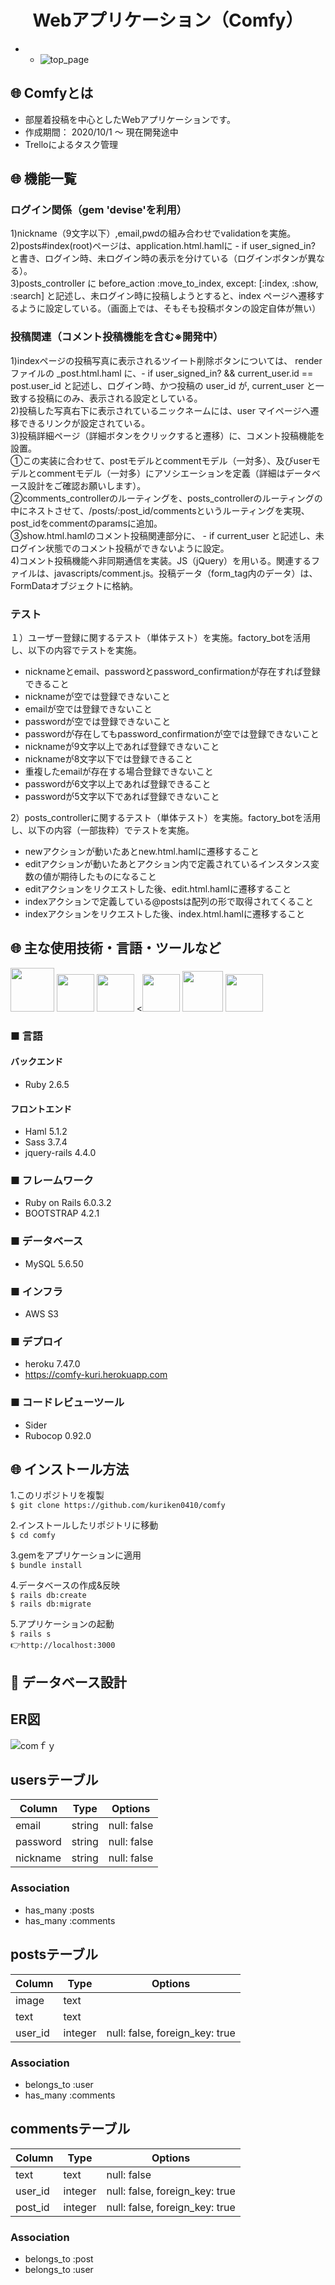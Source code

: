 <h1 align="center">Webアプリケーション（Comfy）</h1>

* - ![top_page](https://gyazo.com/86d4eff8590a47381a6a2e36c63cb0cf/raw)

## :globe_with_meridians: Comfyとは
* 部屋着投稿を中心としたWebアプリケーションです。
* 作成期間： 2020/10/1 〜 現在開発途中
* Trelloによるタスク管理

## :globe_with_meridians: 機能一覧
### ログイン関係（gem 'devise'を利用）  
1)nickname（9文字以下）,email,pwdの組み合わせでvalidationを実施。  
2)posts#index(root)ページは、application.html.hamlに - if user_signed_in? と書き、ログイン時、未ログイン時の表示を分けている（ログインボタンが異なる）。  
3)posts_controller に before_action :move_to_index, except: [:index, :show, :search] と記述し、未ログイン時に投稿しようとすると、index ページへ遷移するように設定している。（画面上では、そもそも投稿ボタンの設定自体が無い）  
### 投稿関連（コメント投稿機能を含む※開発中）   
1)indexページの投稿写真に表示されるツイート削除ボタンについては、 renderファイルの _post.html.haml に、- if user_signed_in? && current_user.id == post.user_id と記述し、ログイン時、かつ投稿の user_id が, current_user と一致する投稿にのみ、表示される設定としている。  
2)投稿した写真右下に表示されているニックネームには、user マイページへ遷移できるリンクが設定されている。  
3)投稿詳細ページ（詳細ボタンをクリックすると遷移）に、コメント投稿機能を設置。  
①この実装に合わせて、postモデルとcommentモデル（一対多）、及びuserモデルとcommentモデル（一対多）にアソシエーションを定義（詳細はデータベース設計をご確認お願いします）。  
②comments_controllerのルーティングを、posts_controllerのルーティングの中にネストさせて、/posts/:post_id/commentsというルーティングを実現、post_idをcommentのparamsに追加。  
③show.html.hamlのコメント投稿関連部分に、 - if current_user と記述し、未ログイン状態でのコメント投稿ができないように設定。  
4)コメント投稿機能へ非同期通信を実装。JS（jQuery）を用いる。関連するファイルは、javascripts/comment.js。投稿データ（form_tag内のデータ）は、FormDataオブジェクトに格納。  
### テスト  
１）ユーザー登録に関するテスト（単体テスト）を実施。factory_botを活用し、以下の内容でテストを実施。 
* nicknameとemail、passwordとpassword_confirmationが存在すれば登録できること
* nicknameが空では登録できないこと
* emailが空では登録できないこと
* passwordが空では登録できないこと
* passwordが存在してもpassword_confirmationが空では登録できないこと
* nicknameが9文字以上であれば登録できないこと
* nicknameが8文字以下では登録できること
* 重複したemailが存在する場合登録できないこと
* passwordが6文字以上であれば登録できること
* passwordが5文字以下であれば登録できないこと

2）posts_controllerに関するテスト（単体テスト）を実施。factory_botを活用し、以下の内容（一部抜粋）でテストを実施。 
* newアクションが動いたあとnew.html.hamlに遷移すること
* editアクションが動いたあとアクション内で定義されているインスタンス変数の値が期待したものになること
* editアクションをリクエストした後、edit.html.hamlに遷移すること
* indexアクションで定義している@postsは配列の形で取得されてくること
* indexアクションをリクエストした後、index.html.hamlに遷移すること

## :globe_with_meridians: 主な使用技術・言語・ツールなど
<a><img src="https://user-images.githubusercontent.com/39142850/71774533-1ddf1780-2fb4-11ea-8560-753bed352838.png" width="70px;" /></a> <!-- rubyのロゴ -->
<a><img src="https://user-images.githubusercontent.com/39142850/71774548-731b2900-2fb4-11ea-99ba-565546c5acb4.png" height="60px;" /></a> <!-- RubyOnRailsのロゴ -->
<a><img src="https://user-images.githubusercontent.com/39142850/71774618-b32edb80-2fb5-11ea-9050-d5929a49e9a5.png" height="60px;" /></a> <!-- Hamlのロゴ -->
<a><<img src="https://user-images.githubusercontent.com/39142850/71774644-115bbe80-2fb6-11ea-822c-568eabde5228.png" height="60px" /></a> <!-- Scssのロゴ -->
<a><img src="https://user-images.githubusercontent.com/39142850/71774768-d064a980-2fb7-11ea-88ad-4562c59470ae.png" height="65px;" /></a> <!-- jQueryのロゴ -->
<a><img src="https://user-images.githubusercontent.com/39142850/71774786-37825e00-2fb8-11ea-8b90-bd652a58f1ad.png" height="60px;" /></a> <!-- AWSのロゴ -->
### ■ 言語

#### バックエンド
* Ruby 2.6.5

#### フロントエンド
* Haml 5.1.2
* Sass 3.7.4
* jquery-rails 4.4.0

### ■ フレームワーク
* Ruby on Rails 6.0.3.2
* BOOTSTRAP 4.2.1

### ■ データベース
* MySQL 5.6.50

### ■ インフラ
* AWS S3

### ■ デプロイ
* heroku 7.47.0
* https://comfy-kuri.herokuapp.com

### ■ コードレビューツール
* Sider
* Rubocop 0.92.0

## :globe_with_meridians: インストール方法
1.このリポジトリを複製<br>
`$ git clone https://github.com/kuriken0410/comfy`

2.インストールしたリポジトリに移動<br>
`$ cd comfy`

3.gemをアプリケーションに適用<br>
`$ bundle install`<br>

4.データベースの作成&反映<br>
`$ rails db:create`<br>
`$ rails db:migrate`<br>

5.アプリケーションの起動<br>
`$ rails s`<br>
:point_right:`http://localhost:3000`

## :page_facing_up: データベース設計

## ER図
![comｆｙ](https://gyazo.com/97f24ef339423a2cd9ef39fe224f83e9/raw)

## usersテーブル  
|Column|Type|Options|
|------|----|-------|
|email|string|null: false|
|password|string|null: false|
|nickname|string|null: false|
### Association
- has_many :posts
- has_many :comments

## postsテーブル
|Column|Type|Options|
|------|----|-------|
|image|text||
|text|text||
|user_id|integer|null: false, foreign_key: true|
### Association
- belongs_to :user
- has_many :comments

## commentsテーブル
|Column|Type|Options|
|------|----|-------|
|text|text|null: false|
|user_id|integer|null: false, foreign_key: true|
|post_id|integer|null: false, foreign_key: true|
### Association  
- belongs_to :post
- belongs_to :user  
